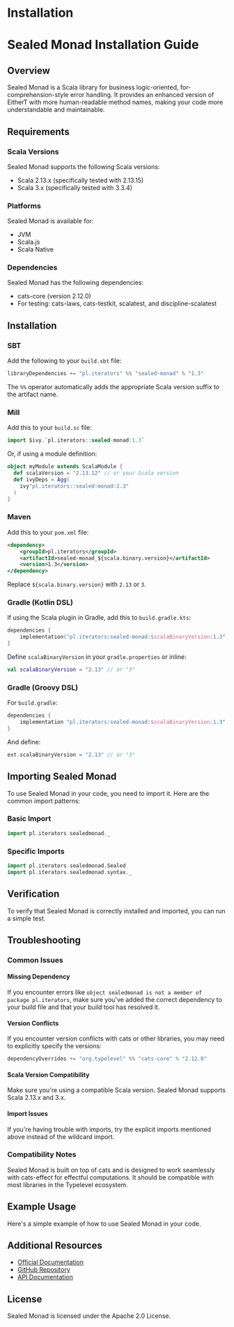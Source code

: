 # Installation

# Sealed Monad Installation Guide

## Overview

Sealed Monad is a Scala library for business logic-oriented, for-comprehension-style error handling. It provides an enhanced version of EitherT with more human-readable method names, making your code more understandable and maintainable.

## Requirements

### Scala Versions
Sealed Monad supports the following Scala versions:
- Scala 2.13.x (specifically tested with 2.13.15)
- Scala 3.x (specifically tested with 3.3.4)

### Platforms
Sealed Monad is available for:
- JVM
- Scala.js
- Scala Native

### Dependencies
Sealed Monad has the following dependencies:
- cats-core (version 2.12.0)
- For testing: cats-laws, cats-testkit, scalatest, and discipline-scalatest

## Installation

### SBT
Add the following to your `build.sbt` file:

```scala
libraryDependencies += "pl.iterators" %% "sealed-monad" % "1.3"
```

The `%%` operator automatically adds the appropriate Scala version suffix to the artifact name.

### Mill
Add this to your `build.sc` file:
```scala
import $ivy.`pl.iterators::sealed-monad:1.3`
```
Or, if using a module definition:
```scala
object myModule extends ScalaModule {
  def scalaVersion = "2.13.12" // or your Scala version
  def ivyDeps = Agg(
    ivy"pl.iterators::sealed-monad:1.3"
  )
}
```

### Maven
Add this to your `pom.xml` file:
```xml
<dependency>
    <groupId>pl.iterators</groupId>
    <artifactId>sealed-monad_${scala.binary.version}</artifactId>
    <version>1.3</version>
</dependency>
```
Replace `${scala.binary.version}` with `2.13` or `3`.

### Gradle (Kotlin DSL)
If using the Scala plugin in Gradle, add this to `build.gradle.kts`:
```kotlin
dependencies {
    implementation("pl.iterators:sealed-monad:$scalaBinaryVersion:1.3")
}
```
Define `scalaBinaryVersion` in your `gradle.properties` or inline:
```kotlin
val scalaBinaryVersion = "2.13" // or "3"
```

### Gradle (Groovy DSL)
For `build.gradle`:
```groovy
dependencies {
    implementation "pl.iterators:sealed-monad:$scalaBinaryVersion:1.3"
}
```
And define:
```groovy
ext.scalaBinaryVersion = "2.13" // or "3"
```

## Importing Sealed Monad

To use Sealed Monad in your code, you need to import it. Here are the common import patterns:

### Basic Import
```scala
import pl.iterators.sealedmonad._
```

### Specific Imports
```scala
import pl.iterators.sealedmonad.Sealed
import pl.iterators.sealedmonad.syntax._
```

## Verification

To verify that Sealed Monad is correctly installed and imported, you can run a simple test.

## Troubleshooting

### Common Issues

#### Missing Dependency
If you encounter errors like `object sealedmonad is not a member of package pl.iterators`, make sure you've added the correct dependency to your build file and that your build tool has resolved it.

#### Version Conflicts
If you encounter version conflicts with cats or other libraries, you may need to explicitly specify the versions:
```scala
dependencyOverrides += "org.typelevel" %% "cats-core" % "2.12.0"
```

#### Scala Version Compatibility
Make sure you're using a compatible Scala version. Sealed Monad supports Scala 2.13.x and 3.x.

#### Import Issues
If you're having trouble with imports, try the explicit imports mentioned above instead of the wildcard import.

### Compatibility Notes

Sealed Monad is built on top of cats and is designed to work seamlessly with cats-effect for effectful computations. It should be compatible with most libraries in the Typelevel ecosystem.

## Example Usage

Here's a simple example of how to use Sealed Monad in your code.

## Additional Resources

- [Official Documentation](https://theiterators.github.io/sealed-monad/docs/introduction)
- [GitHub Repository](https://github.com/theiterators/sealed-monad)
- [API Documentation](https://javadoc.io/doc/pl.iterators/sealed-monad_2.13/latest/index.html)

## License

Sealed Monad is licensed under the Apache 2.0 License.
